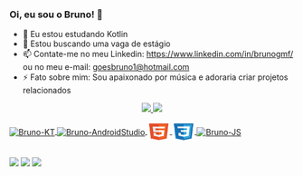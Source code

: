 ### Oi, eu sou o Bruno! 👋

- 🌱 Eu estou estudando Kotlin
- 👯 Estou buscando uma vaga de estágio
- 📫 Contate-me no meu Linkedin: https://www.linkedin.com/in/brunogmf/ ou no meu e-mail: goesbruno1@hotmail.com
- ⚡ Fato sobre mim: Sou apaixonado por música e adoraria criar projetos relacionados

<div align="center">
  <a href="https://github.com/Goesbruno">
  <img height="180em" src="https://github-readme-stats.vercel.app/api?username=Goesbruno&show_icons=true&theme=dark&include_all_commits=true&count_private=true"/>
  <img height="180em" src="https://github-readme-stats.vercel.app/api/top-langs/?username=Goesbruno&layout=compact&langs_count=7&theme=dark"/>
</div>

  
<div style="display: inline_block"><br>
  <img align="center" alt="Bruno-KT" height="30" width="40" src="https://cdn.jsdelivr.net/gh/devicons/devicon/icons/kotlin/kotlin-original.svg">
  <img align="center" alt="Bruno-AndroidStudio" height="30" width="40" src="https://cdn.jsdelivr.net/gh/devicons/devicon/icons/androidstudio/androidstudio-original.svg">
  <img align="center" alt="Bruno-HTML" height="30" width="40" src="https://raw.githubusercontent.com/devicons/devicon/master/icons/html5/html5-original.svg">
  <img align="center" alt="Bruno-CSS" height="30" width="40" src="https://raw.githubusercontent.com/devicons/devicon/master/icons/css3/css3-original.svg">
  <img align="center" alt="Bruno-JS" height="30" width="40" src="https://cdn.jsdelivr.net/gh/devicons/devicon/icons/javascript/javascript-original.svg">

</div>
  
  ##
 
<div> 
  <a href="https://www.linkedin.com/in/brunogmf/" target="_blank"><img src="https://img.shields.io/badge/-LinkedIn-%230077B5?style=for-the-badge&logo=linkedin&logoColor=white" target="_blank"></a> 
  <a href="https://instagram.com/unknowbruno" target="_blank"><img src="https://img.shields.io/badge/-Instagram-%23E4405F?style=for-the-badge&logo=instagram&logoColor=white" target="_blank"></a>
 <a href="https://discordapp.com/users/DirtyDan#5986" target="_blank"><img src="https://img.shields.io/badge/Discord-7289DA?style=for-the-badge&logo=discord&logoColor=white" target="_blank"></a> 
  
 
 
</div>
